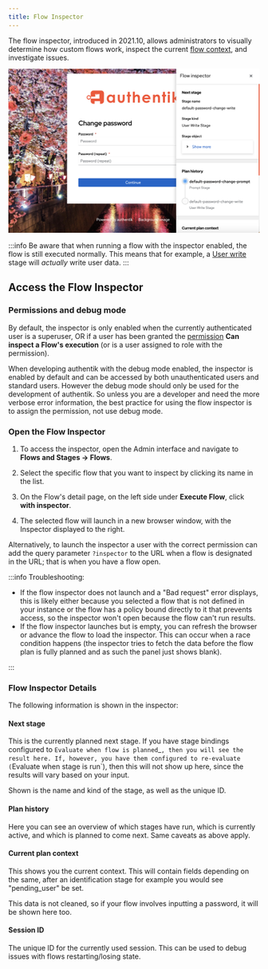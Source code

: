 ```yaml
---
title: Flow Inspector
---
```


The flow inspector, introduced in 2021.10, allows administrators to visually determine how custom flows work, inspect the current [flow context](../flow/context/index.md), and investigate issues.

![](./flow-inspector.png)

:::info
Be aware that when running a flow with the inspector enabled, the flow is still executed normally. This means that for example, a [User write](../flow/stages/user_write.md) stage will _actually_ write user data.
:::

## Access the Flow Inspector

### Permissions and debug mode

By default, the inspector is only enabled when the currently authenticated user is a superuser, OR if a user has been granted the [permission](../user-group-role/access-control/permissions.md) **Can inspect a Flow's execution** (or is a user assigned to role with the permission).

When developing authentik with the debug mode enabled, the inspector is enabled by default and can be accessed by both unauthenticated users and standard users. However the debug mode should only be used for the development of authentik. So unless you are a developer and need the more verbose error information, the best practice for using the flow inspector is to assign the permission, not use debug mode.

### Open the Flow Inspector

1. To access the inspector, open the Admin interface and navigate to **Flows and Stages -> Flows**.

2. Select the specific flow that you want to inspect by clicking its name in the list.

3. On the Flow's detail page, on the left side under **Execute Flow**, click **with inspector**.

4. The selected flow will launch in a new browser window, with the Inspector displayed to the right.

Alternatively, to launch the inspector a user with the correct permission can add the query parameter `?inspector` to the URL when a flow is designated in the URL; that is when you have a flow open.

:::info
Troubleshooting:

-   If the flow inspector does not launch and a "Bad request" error displays, this is likely either because you selected a flow that is not defined in your instance or the flow has a policy bound directly to it that prevents access, so the inspector won't open because the flow can't run results.
-   If the flow inspector launches but is empty, you can refresh the browser or advance the flow to load the inspector. This can occur when a race condition happens (the inspector tries to fetch the data before the flow plan is fully planned and as such the panel just shows blank).

:::

### Flow Inspector Details

The following information is shown in the inspector:

#### Next stage

This is the currently planned next stage. If you have stage bindings configured to `Evaluate when flow is planned`\_`, then you will see the result here. If, however, you have them configured to re-evaluate (`Evaluate when stage is run`), then this will not show up here, since the results will vary based on your input.

Shown is the name and kind of the stage, as well as the unique ID.

#### Plan history

Here you can see an overview of which stages have run, which is currently active, and which is planned to come next. Same caveats as above apply.

#### Current plan context

This shows you the current context. This will contain fields depending on the same, after an identification stage for example you would see "pending_user" be set.

This data is not cleaned, so if your flow involves inputting a password, it will be shown here too.

#### Session ID

The unique ID for the currently used session. This can be used to debug issues with flows restarting/losing state.
